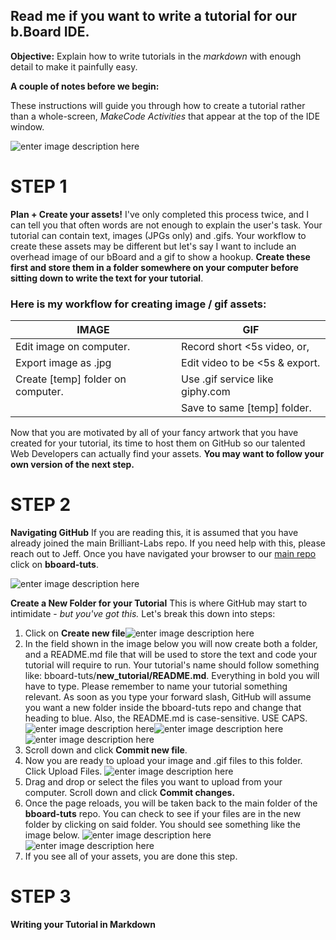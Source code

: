 ## Read me if you want to write a tutorial for our b.Board IDE. 
**Objective:** Explain how to write tutorials in the *markdown* with enough detail to make it painfully easy. 

**A couple of notes before we begin:** 

These instructions will guide you through how to create a tutorial rather than a whole-screen, *MakeCode Activities* that appear at the top of the IDE window. 

![enter image description here](https://github.com/Brilliant-Labs/bboard-tuts/blob/master/assets/difference_tutorials.jpg?raw=true)

# STEP 1
**Plan + Create your assets!** I've only completed this process twice, and I can tell you that often words are not enough to explain the user's task. Your tutorial can contain text, images (JPGs only) and .gifs. Your workflow to create these assets may be different but let's say I want to include an overhead image of our bBoard and a gif to show a hookup. **Create these first and store them in a folder somewhere on your computer before sitting down to write the text for your tutorial**.

### Here is my workflow for creating image / gif assets: 
|  IMAGE  |  GIF  |
|--|--|
|Edit image on computer.  |Record short <5s video, or, |
|Export image as .jpg  |Edit video to be <5s & export.|
|Create [temp] folder on computer. |Use .gif service like giphy.com|
||Save to same [temp] folder.

Now that you are motivated by all of your fancy artwork that you have created for your tutorial, its time to host them on GitHub so our talented Web Developers can actually find your assets. **You may want to follow your own version of the next step.**

# STEP 2
**Navigating GitHub** If you are reading this, it is assumed that you have already joined the main Brilliant-Labs repo. If you need help with this, please reach out to Jeff. Once you have navigated your browser to our [main repo](https://github.com/Brilliant-Labs) click on **bboard-tuts**.

![enter image description here](https://github.com/Brilliant-Labs/bboard-tuts/blob/master/assets/repo_tutorial.jpg?raw=)

**Create a New Folder for your Tutorial** This is where GitHub may start to intimidate - *but you've got this.* Let's break this down into steps: 

 1. Click on **Create new file**![enter image description here](https://github.com/Brilliant-Labs/bboard-tuts/blob/master/assets/Screen%20Shot%202019-09-17%20at%2012.30.58%20PM.png?raw=)
 2. In the field shown in the image below you will now create both a folder, and a README.md file that will be used to store the text and code your tutorial will require to run. Your tutorial's name should follow something like: bboard-tuts/**new_tutorial/README.md**. Everything in bold you will have to type. Please remember to name your tutorial something relevant. As soon as you type your forward slash, GitHub will assume you want a new folder inside the bboard-tuts repo and change that heading to blue. Also, the README.md is case-sensitive. USE CAPS. ![enter image description here](https://github.com/Brilliant-Labs/bboard-tuts/blob/master/assets/Screen%20Shot%202019-09-17%20at%2012.31.34%20PM.png?raw=)![enter image description here](https://github.com/Brilliant-Labs/bboard-tuts/blob/master/assets/Screen%20Shot%202019-09-17%20at%2012.31.58%20PM.png?raw=)![enter image description here](https://github.com/Brilliant-Labs/bboard-tuts/blob/master/assets/Screen%20Shot%202019-09-17%20at%2012.32.10%20PM.png?raw=)
 3. Scroll down and click **Commit new file**. 
 4. Now you are ready to upload your image and .gif files to this folder. Click Upload Files. ![enter image description here](https://github.com/Brilliant-Labs/bboard-tuts/blob/master/assets/Screen%20Shot%202019-09-17%20at%2012.33.09%20PM.png?raw=)
 5. Drag and drop or select the files you want to upload from your computer. Scroll down and click **Commit changes.** 
 6. Once the page reloads, you will be taken back to the main folder of the **bboard-tuts** repo. You can check to see if your files are in the new folder by clicking on said folder. You should see something like the image below. ![enter image description here](https://github.com/Brilliant-Labs/bboard-tuts/blob/master/assets/Screen%20Shot%202019-09-17%20at%2012.34.02%20PM.png?raw=)![enter image description here](https://github.com/Brilliant-Labs/bboard-tuts/blob/master/assets/Screen%20Shot%202019-09-17%20at%2012.48.57%20PM.png?raw=)
 7. If you see all of your assets, you are done this step. 

# STEP 3
**Writing your Tutorial in Markdown** 





  
